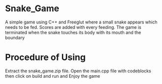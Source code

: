 # Snake_Game
A simple game using C++ and Freeglut where a small snake appears which needs to be fed. Scores are added with every feeding. The game is terminated when the snake touches its body with its mouth and the boundary


# Procedure of Using
Extract the snake_game.zip file. Open the main.cpp file with codeblocks then click on build and run and Enjoy the game

